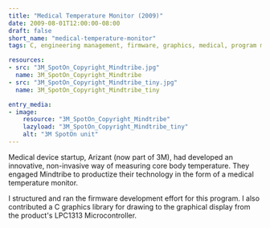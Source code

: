 ```yaml
---
title: "Medical Temperature Monitor (2009)"
date: 2009-08-01T12:00:00-08:00
draft: false
short_name: "medical-temperature-monitor"
tags: C, engineering management, firmware, graphics, medical, program management

resources:
- src: "3M_SpotOn_Copyright_Mindtribe.jpg"
  name: 3M_SpotOn_Copyright_Mindtribe
- src: "3M_SpotOn_Copyright_Mindtribe_tiny.jpg"
  name: 3M_SpotOn_Copyright_Mindtribe_tiny

entry_media:
- image:
    resource: "3M_SpotOn_Copyright_Mindtribe"
    lazyload: "3M_SpotOn_Copyright_Mindtribe_tiny"
    alt: "3M SpotOn unit"
---
```

Medical device startup, Arizant (now part of 3M), had developed an innovative, non-invasive way of measuring core body temperature. They engaged Mindtribe to productize their technology in the form of a medical temperature monitor.

I structured and ran the firmware development effort for this program. I also contributed a C graphics library for drawing to the graphical display from the product's LPC1313 Microcontroller.
